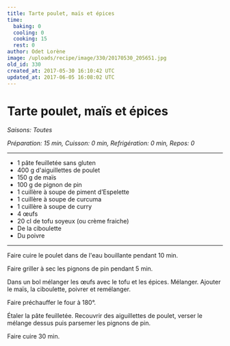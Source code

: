 ```yaml
---
title: Tarte poulet, maïs et épices
time:
  baking: 0
  cooling: 0
  cooking: 15
  rest: 0
author: Odet Lorène
image: /uploads/recipe/image/330/20170530_205651.jpg
old_id: 330
created_at: 2017-05-30 16:10:42 UTC
updated_at: 2017-06-05 16:08:02 UTC
---
```


# Tarte poulet, maïs et épices



*Saisons: Toutes*

*Préparation: 15 min, Cuisson: 0 min, Refrigération: 0 min, Repos: 0*

---

- 1 pâte feuilletée sans gluten
- 400 g d'aiguillettes de poulet
- 150 g de maïs
- 100 g de pignon de pin
- 1 cuillère à soupe de piment d’Espelette
- 1 cuillère à soupe de curcuma
- 1 cuillère à soupe de curry
- 4 œufs
- 20 cl de tofu soyeux (ou crème fraiche)
- De la ciboulette
- Du poivre

---

Faire cuire le poulet dans de l'eau bouillante pendant 10 min.

Faire griller à sec les pignons de pin pendant 5 min.

Dans un bol mélanger les œufs avec le tofu et les épices. Mélanger. Ajouter le maïs, la ciboulette, poivrer et remélanger.

Faire préchauffer le four à 180°.

Étaler la pâte feuilletée. Recouvrir des aiguillettes de poulet, verser le mélange dessus puis parsemer les pignons de pin.

Faire cuire 30 min.
